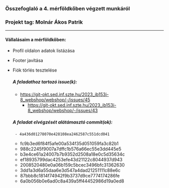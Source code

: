 ### Összefoglaló a 4. mérföldkőben végzett munkáról

### Projekt tag: Molnár Ákos Patrik

___

#### Vállalásaim a mérföldkőben:

 - Profil oldalon adatok listázása
 - Footer javítása
 - Fiók törlés tesztelése
 
    ##### A feladathoz tartozó issue(k):

	- https://git-okt.sed.inf.szte.hu/2023_ib153i-8_webshop/webshop/-/issues/45
     	- https://git-okt.sed.inf.szte.hu/2023_ib153i-8_webshop/webshop/-/issues/43

    ##### A feladat elvégzését alátámasztó commit(ok):

     	- 4a436d01278070e428108ea2462587c551dcd041
	- fc9b3ed6f84f5afe00a534f35d051059fa3c82b1
	- 988c2245f9007a7dffc1b576a66ec55e3dd445e5
	- b3e4ce61a24007b7b9352d2508a18e0c5d35634c
	- ef18935799dac4253efe43d21122c8044937d943
	- 2008520480e0a06b159c5bcec3496bfc31362630
	- 3dd1a3d6a55daa6e3d547a4dad21251111c88e6c
	- 87bbb8c1814f74942f9b3737d9ce7774174286fe
	- 6a0b056b0e6ad0c8a439a5ff44452986d19a0ed8




